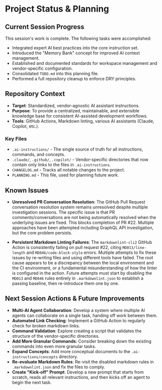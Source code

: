 # Project Status & Planning

## Current Session Progress

This session's work is complete. The following tasks were accomplished:

- Integrated expert AI best practices into the core instruction set.
- Introduced the "Memory Bank" concept for improved AI context management.
- Established and documented standards for workspace management and vendor-specific configuration.
- Consolidated `TODO.md` into this planning file.
- Performed a full repository cleanup to enforce DRY principles.

## Repository Context

- **Target**: Standardized, vendor-agnostic AI assistant instructions.
- **Purpose**: To provide a centralized, maintainable, and extensible knowledge base for consistent AI-assisted development workflows.
- **Tools**: GitHub Actions, Markdown linting, various AI assistants (Claude, Copilot, etc.).

### Key Files

- `.ai-instructions/` - The single source of truth for all instructions, commands, and concepts.
- `.claude/`, `.github/`, `.copilot/` - Vendor-specific directories that now contain only links to the files in `.ai-instructions`.
- `CHANGELOG.md` - Tracks all notable changes to the project.
- `PLANNING.md` - This file, used for planning future work.

## Known Issues

- **Unresolved PR Conversation Resolution**: The GitHub Pull Request conversation resolution system remains unresolved despite multiple investigation sessions. The specific issue is that PR comments/conversations are not being automatically resolved when the underlying issues are fixed. This blocks completion of PR #22. Multiple approaches have been attempted including GraphQL API investigation, but the core problem persists.

- **Persistent Markdown Linting Failures**: The `markdownlint-cli2` GitHub Action is consistently failing on pull request #22, citing
  `MD013/line-length` and `MD046/code-block-style` errors. Multiple attempts to fix these issues by re-writing files and using different tools have failed.
  The root cause appears to be a discrepancy between the local environment and the CI environment, or a fundamental misunderstanding of how the linter
  is configured in the action. Future attempts must start by disabling the `MD013` and `MD046` rules entirely in `.markdownlint.json` to establish a
  passing baseline, then re-introduce them one by one.

## Next Session Actions & Future Improvements

- **Multi-AI Agent Collaboration**: Develop a system where multiple AI agents can collaborate on a single task, handing off work between them.
- **Automated Link Checking**: Implement a GitHub Action to regularly check for broken markdown links.
- **Command Validation**: Explore creating a script that validates the structure of the vendor-specific directories.
- **Add More Granular Commands**: Consider breaking down the existing commands into even more granular tasks.
- **Expand Concepts**: Add more conceptual documents to the `.ai-instructions/concepts` directory.
- **Re-evaluate Markdown Rules**: Re-visit the disabled markdown rules in `.markdownlint.json` and fix the files to comply.
- **Create "Kick-off" Prompt**: Develop a new prompt that starts from scratch, reads all relevant instructions, and then kicks off an agent to begin the next task.
